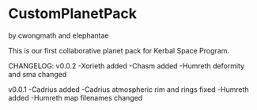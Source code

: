 # CustomPlanetPack 
by cwongmath and elephantae

This is our first collaborative planet pack for Kerbal Space Program.

CHANGELOG:
v0.0.2
-Xorieth added
-Chasm added
-Humreth deformity and sma changed

v0.0.1
-Cadrius added
-Cadrius atmospheric rim and rings fixed
-Humreth added
-Humreth map filenames changed
